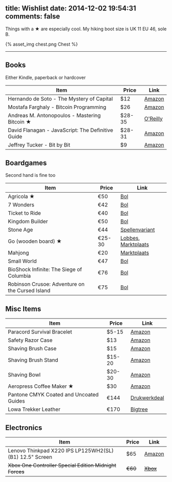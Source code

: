 title: Wishlist
date: 2014-12-02 19:54:31
comments: false
---
Things with a &#9733; are especially cool. My hiking boot size is UK 11 EU 46, sole B.

{% asset_img chest.png Chest %}

---

## Books

Either Kindle, paperback or hardcover

| Item         | Price  | Link
|--------------|--------|-----
| Hernando de Soto - The Mystery of Capital | $12 | [Amazon](http://www.amazon.com/Mystery-Capital-Hernando-Soto-ebook/dp/B004FV4XTE/)
| Mostafa Farghaly - Bitcoin Programming | $26 | [Amazon](http://www.amazon.com/Bitcoin-Programming-Mostafa-Farghaly/dp/1500176826/)
| Andreas M. Antonopoulos - Mastering Bitcoin &#9733; | $28-35 | [O'Reilly](http://shop.oreilly.com/product/0636920032281.do)
| David Flanagan - JavaScript: The Definitive Guide | $28-31 | [Amazon](http://www.amazon.com/JavaScript-Definitive-Guide-Activate-Guides-ebook/dp/B004XQX4K0/)
| Jeffrey Tucker - Bit by Bit | $9 | [Amazon](http://www.amazon.com/Bit-How-P2P-Freeing-World-ebook/dp/B0S085TRS/)

## Boardgames

Second hand is fine too

| Item         | Price  | Link
|--------------|--------|-----
| Agricola &#9733; | €50 | [Bol](http://www.bol.com/nl/p/agricola-bordspel/1004004006487377/)
| 7 Wonders | €42 | [Bol](http://www.bol.com/nl/p/7-wonders/1004004013677699/)
| Ticket to Ride | €40 | [Bol](http://www.bol.com/nl/p/ticket-to-ride-bordspel/1004004006510340/)
| Kingdom Builder | €50 | [Bol](http://www.bol.com/nl/p/kingdom-builder-bordspel/1004004012332716)
| Stone Age | €44 | [Spellenvariant](http://www.spellenvariant.nl/stone-age.html)
| Go (wooden board) &#9733; | €25-30 | [Lobbes](http://www.lobbes.nl/speelgoed/houten-speelgoed/spellen-van-hout/detail/5299678-houten-go-strategisch-denkspel), [Marktplaats](http://www.marktplaats.nl/a/hobby-en-vrije-tijd/gezelschapsspellen-bordspellen/m883059021-japans-bordspel-go.html)
| Mahjong | €20 | [Marktplaats](http://www.marktplaats.nl/a/hobby-en-vrije-tijd/gezelschapsspellen-bordspellen/m884786134-authentiek-mahjong-spel.html)
| Small World | €47 | [Bol](http://www.bol.com/nl/p/small-world-bordspel/1004004007254761/)
| BioShock Infinite: The Siege of Columbia | €76 | [Bol](http://www.bol.com/nl/p/bioshock-infinite-board-game/9200000022203029/)
| Robinson Crusoe: Adventure on the Cursed Island | €75 | [Bol](http://www.bol.com/nl/p/robinson-crusoe-adv-on-cursed/9200000018019332)

## Misc Items

| Item         | Price  | Link
|--------------|--------|-----
| Paracord Survival Bracelet | $5-15 | [Amazon](http://www.amazon.com/gp/product/B005ED102U/)
| Safety Razor Case | $13 | [Amazon](http://www.amazon.com/Genuine-Safety-Razor-Protective-Parker/dp/B001O8NCI4/)
| Shaving Brush Case | $15 | [Amazon](http://www.amazon.com/Genuine-Leather-Shaving-Protective-Travel/dp/B005M3B8W4/)
| Shaving Brush Stand | $15-20 | [Amazon](http://www.amazon.com/Escali-Deluxe-Chrome-Razor-Brush/dp/B00A3LVMMQ/)
| Shaving Bowl | $20-30 | [Amazon](http://www.amazon.com/Edwin-Jagger-Porcelain-Shaving-Handle/dp/B000FIH8XO/)
| Aeropress Coffee Maker &#9733; | $30 | [Amazon](http://www.amazon.com/AeroPress-Coffee-Espresso-Maker-Filters/dp/B001HBCVX0/)
| Pantone CMYK Coated and Uncoated Guides | €144 | [Drukwerkdeal](http://www.drukwerkdeal.nl/nl/producten/drukwerk/pantone_producten)
| Lowa Trekker Leather | €170 | [Bigtree](http://www.bigtree.nl/avontuur-en-outdoor-uitrusting/lowa-trekker-trekkingschoenen-bruin-grijs-fid-54378.html)

## Electronics

| Item         | Price  | Link
|--------------|--------|-----
| Lenovo Thinkpad X220 IPS LP125WH2(SL)(B1) 12.5" Screen | $65 | [Amazon](http://www.amazon.com/X220-IPS-LP125WH2-SL-REPLACEMENT/dp/B005CV9KS0/)
| ~~Xbox One Controller Special Edition Midnight Forces~~ | ~~€60~~ | [~~Xbox~~](http://www.xbox.com/nl-NL/xbox-one/accessories/controllers/wireless-controller/midnight-forces-controller)